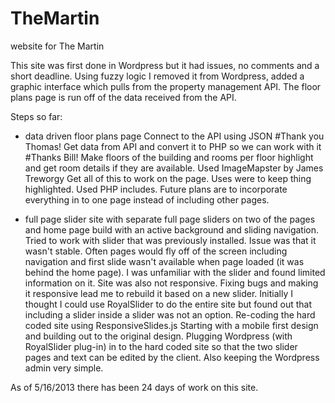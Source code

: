 TheMartin
=========

website for The Martin 

This site was first done in Wordpress but it had issues, no comments and a short deadline. 
Using fuzzy logic I removed it from Wordpress, added a graphic interface which pulls from the property management API. 
The floor plans page is run off of the data received from the API.

Steps so far:
- data driven floor plans page
Connect to the API using JSON #Thank you Thomas! 
Get data from API and convert it to PHP so we can work with it #Thanks Bill! 
Make floors of the building and rooms per floor highlight and get room details if they are available. Used ImageMapster by James Treworgy
Get all of this to work on the page. Uses were to keep thing highlighted. Used PHP includes. Future plans are to incorporate everything in to one page instead of including other pages.

- full page slider site with separate full page sliders on two of the pages and home page build with an active background and sliding navigation.
Tried to work with slider that was previously installed. Issue was that it wasn't stable. Often pages would fly off of the screen including navigation and first slide wasn't available when page loaded (it was behind the home page).
I was unfamiliar with the slider and found limited information on it.
Site was also not responsive. Fixing bugs and making it responsive lead me to rebuild it based on a new slider. Initially I thought I could use RoyalSlider to do the entire site but found out that including a slider inside a slider was not an option.
Re-coding the hard coded site using ResponsiveSlides.js
Starting with a mobile first design and building out to the original design.
Plugging Wordpress (with RoyalSlider plug-in) in to the hard coded site so that the two slider pages and text can be edited by the client. Also keeping the Wordpress admin very simple.

As of 5/16/2013 there has been 24 days of work on this site.
